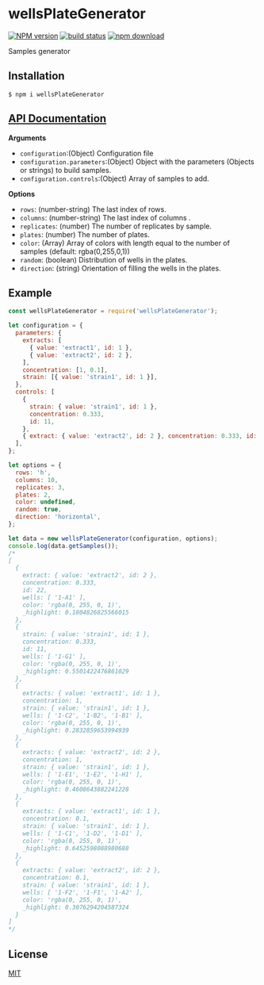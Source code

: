 # wellsPlateGenerator

[![NPM version][npm-image]][npm-url]
[![build status][ci-image]][ci-url]
[![npm download][download-image]][download-url]

Samples generator

## Installation

`$ npm i wellsPlateGenerator`

## [API Documentation](https://cheminfo.github.io/wellsPlateGenerator/)

**Arguments**

 * `configuration`:(Object) Configuration file
 * `configuration.parameters`:(Object) Object with the parameters (Objects or strings) to build samples.
 * `configuration.controls`:(Object) Array of samples to add.

**Options**

 * `rows`: (number-string) The last index of rows.
 * `columns`: (number-string) The last index of columns .
 * `replicates`: (number) The number of replicates by sample.
 * `plates`: (number) The number of plates.
 * `color`: (Array) Array of colors with length equal to the number of samples (default: rgba(0,255,0,1))
 * `random`: (boolean) Distribution of wells in the plates.
 * `direction`: (string) Orientation of filling the wells in the plates.

## Example

```js
const wellsPlateGenerator = require('wellsPlateGenerator');

let configuration = {
  parameters: {
    extracts: [
      { value: 'extract1', id: 1 },
      { value: 'extract2', id: 2 },
    ],
    concentration: [1, 0.1],
    strain: [{ value: 'strain1', id: 1 }],
  },
  controls: [
    {
      strain: { value: 'strain1', id: 1 },
      concentration: 0.333,
      id: 11,
    },
    { extract: { value: 'extract2', id: 2 }, concentration: 0.333, id: 22 },
  ],
};

let options = {
  rows: 'h',
  columns: 10,
  replicates: 3,
  plates: 2,
  color: undefined,
  random: true,
  direction: 'horizontal',
};

let data = new wellsPlateGenerator(configuration, options);
console.log(data.getSamples());
/*
[
  {
    extract: { value: 'extract2', id: 2 },
    concentration: 0.333,
    id: 22,
    wells: [ '1-A1' ],
    color: 'rgba(0, 255, 0, 1)',
    _highlight: 0.1804826825566015
  },
  {
    strain: { value: 'strain1', id: 1 },
    concentration: 0.333,
    id: 11,
    wells: [ '1-G1' ],
    color: 'rgba(0, 255, 0, 1)',
    _highlight: 0.5501422476861029
  },
  {
    extracts: { value: 'extract1', id: 1 },
    concentration: 1,
    strain: { value: 'strain1', id: 1 },
    wells: [ '1-C2', '1-B2', '1-B1' ],
    color: 'rgba(0, 255, 0, 1)',
    _highlight: 0.2832859653994939
  },
  {
    extracts: { value: 'extract2', id: 2 },
    concentration: 1,
    strain: { value: 'strain1', id: 1 },
    wells: [ '1-E1', '1-E2', '1-H1' ],
    color: 'rgba(0, 255, 0, 1)',
    _highlight: 0.4608643882241228
  },
  {
    extracts: { value: 'extract1', id: 1 },
    concentration: 0.1,
    strain: { value: 'strain1', id: 1 },
    wells: [ '1-C1', '1-D2', '1-D1' ],
    color: 'rgba(0, 255, 0, 1)',
    _highlight: 0.6452598088980688
  },
  {
    extracts: { value: 'extract2', id: 2 },
    concentration: 0.1,
    strain: { value: 'strain1', id: 1 },
    wells: [ '1-F2', '1-F1', '1-A2' ],
    color: 'rgba(0, 255, 0, 1)',
    _highlight: 0.3076294204587324
  }
]
*/
```

## License

[MIT](./LICENSE)

[npm-image]: https://img.shields.io/npm/v/wellsPlateGenerator.svg
[npm-url]: https://www.npmjs.com/package/wellsPlateGenerator
[ci-image]: https://github.com/cheminfo/wellsPlateGenerator/workflows/Node.js%20CI/badge.svg?branch=master
[ci-url]: https://github.com/cheminfo/wellsPlateGenerator/actions?query=workflow%3A%22Node.js+CI%22
[download-image]: https://img.shields.io/npm/dm/wellsPlateGenerator.svg
[download-url]: https://www.npmjs.com/package/wellsPlateGenerator
